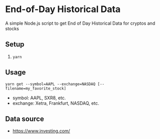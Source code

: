 # End-of-Day Historical Data

A simple Node.js script to get End of Day Historical Data for cryptos and stocks

## Setup

1. `yarn`

## Usage

`yarn get --symbol=AAPL --exchange=NASDAQ [--filename=my_favorite_stock]`

- symbol: AAPL, SXR8, etc.
- exchange: Xetra, Frankfurt, NASDAQ,  etc.

## Data source

- https://www.investing.com/
